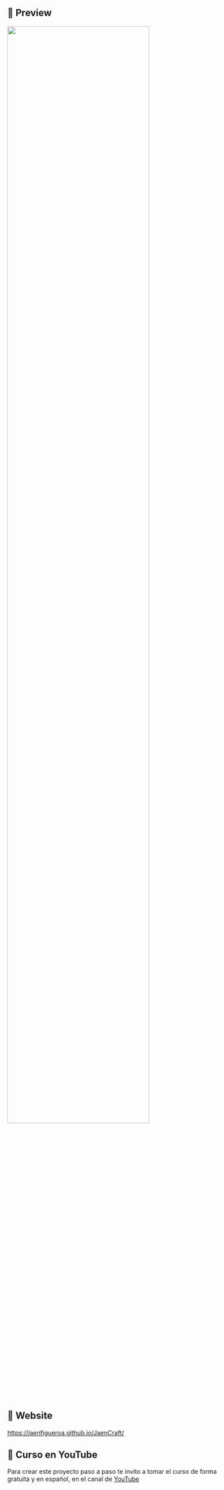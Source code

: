 ## 📌 Preview

<div >
  <img src="./assets/preview.gif" align="center" style="width: 80%" />
</div>

## 📌 Website

https://jaenfigueroa.github.io/JaenCraft/

## 📌 Curso en YouTube
Para crear este proyecto paso a paso te invito a tomar el curso de forma gratuita y en español, en el canal de [YouTube](https://www.youtube.com/@JaenDeveloper)

